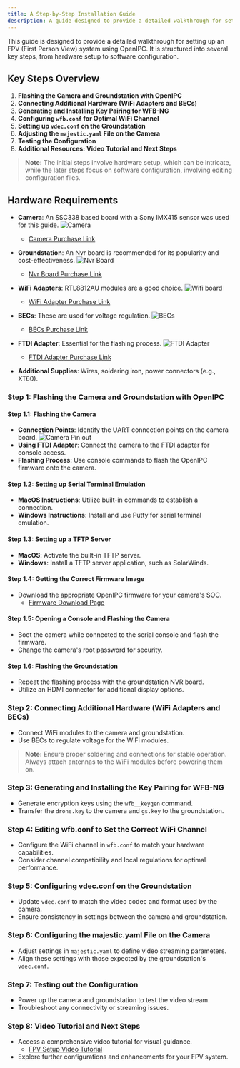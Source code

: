 ```yaml
---
title: A Step-by-Step Installation Guide
description: A guide designed to provide a detailed walkthrough for setting up an FPV (First Person View)using OpenIPC
---
```


This guide is designed to provide a detailed walkthrough for setting up an FPV (First Person View) system using OpenIPC. It is structured into several key steps, from hardware setup to software configuration.

## Key Steps Overview

1. **Flashing the Camera and Groundstation with OpenIPC**
2. **Connecting Additional Hardware (WiFi Adapters and BECs)**
3. **Generating and Installing Key Pairing for WFB-NG**
4. **Configuring `wfb.conf` for Optimal WiFi Channel**
5. **Setting up `vdec.conf` on the Groundstation**
6. **Adjusting the `majestic.yaml` File on the Camera**
7. **Testing the Configuration**
8. **Additional Resources: Video Tutorial and Next Steps**

> **Note:** The initial steps involve hardware setup, which can be intricate, while the later steps focus on software configuration, involving editing configuration files.

## Hardware Requirements

- **Camera**: An SSC338 based board with a Sony IMX415 sensor was used for this guide.
  ![Camera](/src/assets/images/sbs-Camera.jpg)

  - [Camera Purchase Link](https://www.aliexpress.com/item/1005004350557805.html)

- **Groundstation**: An Nvr board is recommended for its popularity and cost-effectiveness.
  ![Nvr Board](/src/assets/images/sbs-Nvr.JPG)

  - [Nvr Board Purchase Link](https://www.aliexpress.com/item/1005004023376532.html)

- **WiFi Adapters**: RTL8812AU modules are a good choice.
  ![Wifi board](/src/assets/images/sbs-wifi.png)

  - [WiFi Adapter Purchase Link](https://www.aliexpress.com/item/1005005638445796.html)

- **BECs**: These are used for voltage regulation.
  ![BECs](/src/assets/images/sbs-BECS.jpg)

  - [BECs Purchase Link](https://www.ebay.co.uk/itm/254153188189)

- **FTDI Adapter**: Essential for the flashing process.
  ![FTDI Adapter](/src/assets/images/sbs-ftdi.jpg)

  - [FTDI Adapter Purchase Link](https://www.ebay.co.uk/itm/203581591537?hash=item2f66688ff1)

- **Additional Supplies**: Wires, soldering iron, power connectors (e.g., XT60).

### Step 1: Flashing the Camera and Groundstation with OpenIPC

#### Step 1.1: Flashing the Camera

- **Connection Points**: Identify the UART connection points on the camera board.
  ![Camera Pin out](/src/assets/images/sbs-Camera-Pinout.jpg)
- **Using FTDI Adapter**: Connect the camera to the FTDI adapter for console access.
- **Flashing Process**: Use console commands to flash the OpenIPC firmware onto the camera.

#### Step 1.2: Setting up Serial Terminal Emulation

- **MacOS Instructions**: Utilize built-in commands to establish a connection.
- **Windows Instructions**: Install and use Putty for serial terminal emulation.

#### Step 1.3: Setting up a TFTP Server

- **MacOS**: Activate the built-in TFTP server.
- **Windows**: Install a TFTP server application, such as SolarWinds.

#### Step 1.4: Getting the Correct Firmware Image

- Download the appropriate OpenIPC firmware for your camera's SOC.
  - [Firmware Download Page](https://openipc.org/supported-hardware/featured)

#### Step 1.5: Opening a Console and Flashing the Camera

- Boot the camera while connected to the serial console and flash the firmware.
- Change the camera's root password for security.

#### Step 1.6: Flashing the Groundstation

- Repeat the flashing process with the groundstation NVR board.
- Utilize an HDMI connector for additional display options.

### Step 2: Connecting Additional Hardware (WiFi Adapters and BECs)

- Connect WiFi modules to the camera and groundstation.
- Use BECs to regulate voltage for the WiFi modules.

> **Note:** Ensure proper soldering and connections for stable operation. Always attach antennas to the WiFi modules before powering them on.

### Step 3: Generating and Installing the Key Pairing for WFB-NG

- Generate encryption keys using the `wfb__keygen` command.
- Transfer the `drone.key` to the camera and `gs.key` to the groundstation.

### Step 4: Editing wfb.conf to Set the Correct WiFi Channel

- Configure the WiFi channel in `wfb.conf` to match your hardware capabilities.
- Consider channel compatibility and local regulations for optimal performance.

### Step 5: Configuring vdec.conf on the Groundstation

- Update `vdec.conf` to match the video codec and format used by the camera.
- Ensure consistency in settings between the camera and groundstation.

### Step 6: Configuring the majestic.yaml File on the Camera

- Adjust settings in `majestic.yaml` to define video streaming parameters.
- Align these settings with those expected by the groundstation's `vdec.conf`.

### Step 7: Testing out the Configuration

- Power up the camera and groundstation to test the video stream.
- Troubleshoot any connectivity or streaming issues.

### Step 8: Video Tutorial and Next Steps

- Access a comprehensive video tutorial for visual guidance.
  - [FPV Setup Video Tutorial](https://www.youtube.com/watch?v=libsusKy6zc&lc=Ugx2sDfGe3gd_vaeqXZ4AaABAg)
- Explore further configurations and enhancements for your FPV system.
